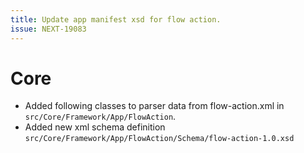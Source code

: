 ```yaml
---
title: Update app manifest xsd for flow action.
issue: NEXT-19083
---
```

# Core
* Added following classes to parser data from flow-action.xml in `src/Core/Framework/App/FlowAction`.
* Added new xml schema definition `src/Core/Framework/App/FlowAction/Schema/flow-action-1.0.xsd`
